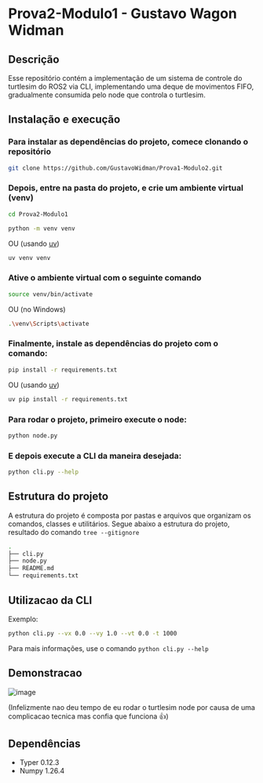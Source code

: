 # Prova2-Modulo1 - Gustavo Wagon Widman

## Descrição

Esse repositório contém a implementação de um sistema de controle do turtlesim do ROS2 via CLI, implementando uma deque de movimentos FIFO, gradualmente consumida pelo node que controla o turtlesim.

## Instalação e execução

### Para instalar as dependências do projeto, comece clonando o repositório

```bash
git clone https://github.com/GustavoWidman/Prova1-Modulo2.git
```

### Depois, entre na pasta do projeto, e crie um ambiente virtual (venv)

```bash
cd Prova2-Modulo1
```

```bash
python -m venv venv
```

OU (usando [uv](https://github.com/astral-sh/uv))

```bash
uv venv venv
```

### Ative o ambiente virtual com o seguinte comando

```bash
source venv/bin/activate
```

OU (no Windows)

```bash
.\venv\Scripts\activate
```

### Finalmente, instale as dependências do projeto com o comando:

```bash
pip install -r requirements.txt
```

OU (usando [uv](https://github.com/astral-sh/uv))

```bash
uv pip install -r requirements.txt
```

### Para rodar o projeto, primeiro execute o node:

```bash
python node.py
```

### E depois execute a CLI da maneira desejada:

```bash
python cli.py --help
```

## Estrutura do projeto

A estrutura do projeto é composta por pastas e arquivos que organizam os comandos, classes e utilitários. Segue abaixo a estrutura do projeto, resultado do comando `tree --gitignore`

```bash
.
├── cli.py
├── node.py
├── README.md
└── requirements.txt
```

## Utilizacao da CLI

Exemplo:

```bash
python cli.py --vx 0.0 --vy 1.0 --vt 0.0 -t 1000
```

Para mais informações, use o comando `python cli.py --help`

## Demonstracao

![image](https://github.com/GustavoWidman/Prova1-Modulo2/assets/123963822/f51c0a1f-2274-4c41-b861-72c5c7ae81d7)

(Infelizmente nao deu tempo de eu rodar o turtlesim node por causa de uma complicacao tecnica mas confia que funciona 👍)

## Dependências

- Typer 0.12.3
- Numpy 1.26.4
